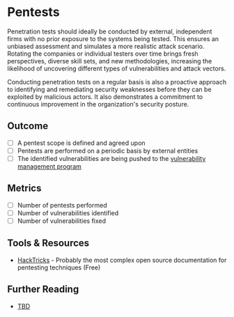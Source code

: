 # Pentests

Penetration tests should ideally be conducted by external, independent firms with no prior exposure to the systems being tested. This ensures an unbiased assessment and simulates a more realistic attack scenario. Rotating the companies or individual testers over time brings fresh perspectives, diverse skill sets, and new methodologies, increasing the likelihood of uncovering different types of vulnerabilities and attack vectors.

Conducting penetration tests on a regular basis is also a proactive approach to identifying and remediating security weaknesses before they can be exploited by malicious actors. It also demonstrates a commitment to continuous improvement in the organization's security posture.

## Outcome

- [ ] A pentest scope is defined and agreed upon
- [ ] Pentests are performed on a periodic basis by external entities
- [ ] The identified vulnerabilities are being pushed to the [vulnerability management program](../product-security/vulnerability-management-program.md)

## Metrics

- [ ] Number of pentests performed
- [ ] Number of vulnerabilities identified
- [ ] Number of vulnerabilities fixed

## Tools & Resources

- [HackTricks](https://book.hacktricks.wiki/en/index.html) - Probably the most complex open source documentation for pentesting techniques (Free)

## Further Reading

- [TBD](http://example.com)
